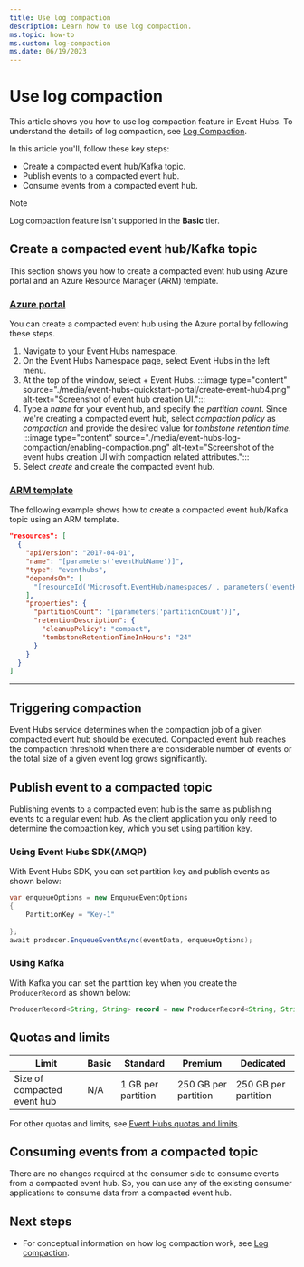 ```yaml
---
title: Use log compaction
description: Learn how to use log compaction. 
ms.topic: how-to
ms.custom: log-compaction
ms.date: 06/19/2023
---
```


# Use log compaction
This article shows you how to use log compaction feature in Event Hubs. To understand the details of log compaction, see [Log Compaction](log-compaction.md). 

In this article you'll, follow these key steps:
- Create a compacted event hub/Kafka topic.
- Publish events to a compacted event hub. 
- Consume events from a compacted event hub. 

> [!NOTE] 
> Log compaction feature isn't supported in the **Basic** tier.


## Create a compacted event hub/Kafka topic
This section shows you how to create a compacted event hub using Azure portal and an Azure Resource Manager (ARM) template. 

### [Azure portal](#tab/portal)
You can create a compacted event hub using the Azure portal by following these steps. 

1. Navigate to your Event Hubs namespace.
1. On the Event Hubs Namespace page, select Event Hubs in the left menu.
1. At the top of the window, select + Event Hubs.
    :::image type="content" source="./media/event-hubs-quickstart-portal/create-event-hub4.png" alt-text="Screenshot of event hub creation UI.":::
1. Type a *name* for your event hub, and specify the *partition count*. Since we're creating a compacted event hub, select *compaction policy* as *compaction* and provide the desired value for *tombstone retention time*. 
    :::image type="content" source="./media/event-hubs-log-compaction/enabling-compaction.png" alt-text="Screenshot of the event hubs creation UI with compaction related attributes.":::
1. Select *create* and create the compacted event hub. 

### [ARM template](#tab/arm)
The following example shows how to create a compacted event hub/Kafka topic using an ARM template. 

```json
"resources": [
  {
    "apiVersion": "2017-04-01",
    "name": "[parameters('eventHubName')]",
    "type": "eventhubs",
    "dependsOn": [
      "[resourceId('Microsoft.EventHub/namespaces/', parameters('eventHubNamespaceName'))]"
    ],
    "properties": {
      "partitionCount": "[parameters('partitionCount')]",
      "retentionDescription": {
        "cleanupPolicy": "compact",
        "tombstoneRetentionTimeInHours": "24"
      }
    }
  }
]
```


---

## Triggering compaction 
Event Hubs service determines when the compaction job of a given compacted event hub should be executed. Compacted event hub reaches the compaction threshold when there are considerable number of events or the total size of a given event log grows significantly. 

## Publish event to a compacted topic
Publishing events to a compacted event hub is the same as publishing events to a regular event hub. As the client application you only need to determine the compaction key, which you set using partition key. 

### Using Event Hubs SDK(AMQP)
With Event Hubs SDK, you can set partition key and publish events as shown below:

```csharp
var enqueueOptions = new EnqueueEventOptions
{
    PartitionKey = "Key-1"
    
};
await producer.EnqueueEventAsync(eventData, enqueueOptions);
```

### Using Kafka
With Kafka you can set the partition key when you create the `ProducerRecord` as shown below: 
```java
ProducerRecord<String, String> record = new ProducerRecord<String, String>(TOPIC, "Key-1" , "Value-1");
```

## Quotas and limits
| Limit | Basic | Standard | Premium |  Dedicated |
| ----- | ----- | -------- | -------- | --------- | 
| Size of compacted event hub  | N/A | 1 GB per partition | 250 GB per partition | 250 GB per partition |

For other quotas and limits, see [Event Hubs quotas and limits](event-hubs-quotas.md).

## Consuming events from a compacted topic
There are no changes required at the consumer side to consume events from a compacted event hub. So, you can use any of the existing consumer applications to consume data from a compacted event hub. 

## Next steps

- For conceptual information on how log compaction work, see [Log compaction](log-compaction.md). 
